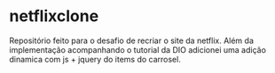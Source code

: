 # netflixclone
Repositório feito para o desafio de recriar o site da netflix. Além da implementação acompanhando o tutorial da DIO adicionei uma adição dinamica com js + jquery do items do carrosel.
